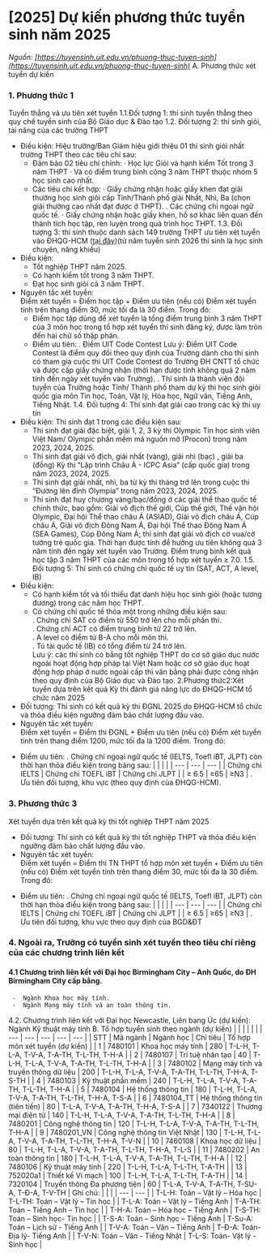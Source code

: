 # [2025] Dự kiến phương thức tuyển sinh năm 2025
_Nguồn: [https://tuyensinh.uit.edu.vn/phuong-thuc-tuyen-sinh](https://tuyensinh.uit.edu.vn/phuong-thuc-tuyen-sinh)_
A. Phương thức xét tuyển dự kiến
### 1. Phương thức 1
Tuyển thẳng và ưu tiên xét tuyển
1.1.Đối tượng 1: thí sinh tuyển thẳng theo quy chế tuyển sinh của Bộ Giáo dục & Đào tạo
1.2. Đối tượng 2: thí sinh giỏi, tài năng của các trường THPT
- Điều kiện: Hiệu trưởng/Ban Giám hiệu giới thiệu 01 thí sinh giỏi nhất trường THPT theo các tiêu chí sau:
   + Đảm bảo 02 tiêu chí chính:
   · Học lực Giỏi và hạnh kiểm Tốt trong 3 năm THPT
   · Và có điểm trung bình cộng 3 năm THPT thuộc nhóm 5 học sinh cao nhất.
  + Các tiêu chí kết hợp:
   · Giấy chứng nhận hoặc giấy khen đạt giải thưởng học sinh giỏi cấp Tỉnh/Thành phố giải Nhất, Nhì, Ba (chọn giải thưởng cao nhất đạt được ở THPT).
   . Các chứng chỉ ngoại ngữ quốc tế.
   · Giấy chứng nhận hoặc giấy khen, hồ sơ khác liên quan đến thành tích học tập, rèn luyện trong quá trình học THPT.
1.3. Đối tượng 3: thí sinh thuộc danh sách 149 trường THPT ưu tiên xét tuyển vào ĐHQG-HCM ([tại đây](https://tuyensinh.uit.edu.vn/sites/default/files/uploads/images/202501/danhsach_thpt_utxt_2025_0.docx))(từ năm tuyển sinh 2026 thí sinh là học sinh chuyên, năng khiếu)
- Điều kiện:
  + Tốt nghiệp THPT năm 2025.
  + Có hạnh kiểm tốt trong 3 năm THPT.
  + Đạt học sinh giỏi cả 3 năm THPT.
- Nguyên tắc xét tuyển:  
  Điểm xét tuyển = Điểm học tập + Điểm ưu tiên (nếu có)
  Điểm xét tuyển tính trên thang điểm 30, mức tối đa là 30 điểm. Trong đó:
   + Điểm học tập dùng để xét tuyển là tổng điểm trung bình 3 năm THPT của 3 môn học trong tổ hợp xét tuyển thí sinh đăng ký, được làm tròn đến hai chữ số thập phân.
    + Điểm ưu tiên:
      . Điểm UIT Code Contest
Lưu ý: Điểm UIT Code Contest là điểm quy đổi theo quy định của Trường dành cho thí sinh có tham gia cuộc thi UIT Code Contest do Trường ĐH CNTT tổ chức và được cấp giấy                chứng nhận (thời hạn được tính không quá 2 năm tính đến ngày xét tuyển vào Trường).
     . Thí sinh là thành viên đội tuyển của Trường hoặc Tỉnh/ Thành phố tham dự kỳ thi học sinh giỏi quốc gia môn Tin học, Toán, Vật lý, Hóa học, Ngữ văn, Tiếng Anh, Tiếng Nhật.
1.4. Đối tượng 4: Thí sinh đạt  giải cao trong các kỳ thi uy tín
- Điều kiện:
Thí sinh đạt 1 trong các điều kiện sau:
   + Thí sinh đạt giải đặc biệt, giải 1, 2, 3 kỳ thi Olympic Tin học sinh viên Việt Nam/ Olympic phần mềm mã nguồn mở (Procon) trong  năm 2023, 2024, 2025.
   + Thí sinh đạt giải vô địch, giải nhất (vàng), giải nhì (bạc) , giải ba (đồng) Kỳ thi “Lập trình Châu Á - ICPC Asia” (cấp quốc gia) trong năm 2023, 2024, 2025.
   + Thí sinh đạt giải nhất, nhì, ba từ kỳ thi tháng trở lên trong cuộc thi “Đường lên đỉnh Olympia” trong năm 2023, 2024, 2025.
  + Thí sinh đạt huy chương vàng/bạc/đồng ở các giải thể thao quốc tế chính thức, bao gồm: Giải vô địch thế giới, Cúp thế giới, Thế vận hội Olympic, Đại hội Thể thao châu Á (ASIAD), Giải vô địch châu Á, Cúp châu Á, Giải vô địch Đông Nam Á, Đại hội Thể thao Đông Nam Á (SEA Games), Cúp Đông Nam Á; thí sinh đạt giải vô địch cờ vua/cờ tướng trẻ quốc gia. Thời hạn được tính để hưởng ưu tiên không quá 3 năm tính đến ngày xét tuyển vào Trường. Điểm trung bình kết quả học tập 3 năm THPT của các môn trong tổ hợp xét tuyển ≥ 7.0.
1.5. Đối tượng 5: Thí sinh có chứng chỉ quốc tế uy tín (SAT, ACT, A level, IB)
- Điều kiện:  
   + Có hạnh kiểm tốt và tối thiểu đạt danh hiệu học sinh giỏi (hoặc tương đương) trong các năm học THPT.  
   + Có chứng chỉ quốc tế thỏa một trong những điều kiện sau:  
    . Chứng chỉ SAT có điểm từ 550 trở lên cho mỗi phần thi.  
    . Chứng chỉ ACT có điểm trung bình từ 22 trở lên.  
    . A level có điểm từ B-A cho mỗi môn thi.  
    . Tú tài quốc tế (IB) có tổng điểm từ 24 trở lên.  
    Lưu ý: các thí sinh có bằng tốt nghiệp THPT do cơ sở giáo dục nước ngoài hoạt động hợp pháp tại Việt Nam hoặc cơ sở giáo dục hoạt động hợp pháp ở nước ngoài cấp thì văn bằng      phải được công nhận theo quy định của Bộ Giáo dục và Đào tạo.
2.Phương thức2:Xét tuyển dựa trên kết quả Kỳ thi đánh giá năng lực do ĐHQG-HCM tổ chức năm 2025
- Đối tượng: Thí sinh có kết quả kỳ thi ĐGNL 2025 do ĐHQG-HCM tổ chức và thỏa điều kiện ngưỡng đảm bảo chất lượng đầu vào.
- Nguyên tắc xét tuyển:  
  Điểm xét tuyển = Điểm thi ĐGNL + Điểm ưu tiên (nếu có)
  Điểm xét tuyển tính trên thang điểm 1200, mức tối đa là 1200 điểm. Trong đó:
+ Điểm ưu tiên:
    . Chứng chỉ ngoại ngữ quốc tế (IELTS, Toefl iBT, JLPT) còn thời hạn thỏa điều kiện trong bảng sau:
|  |  |  |
| --- | --- | --- |
| Chứng chỉ IELTS | Chứng chỉ TOEFL iBT | Chứng chỉ JLPT |
| ≥ 6.5 | ≥65 | ≥N3 |
     . Ưu tiên đối tượng, khu vực (theo quy định của ĐHQG-HCM).
### 3. Phương thức 3
Xét tuyển dựa trên kết quả kỳ thi tốt nghiệp THPT năm 2025
- Đối tượng: Thí sinh có kết quả kỳ thi tốt nghiệp THPT và thỏa điều kiện ngưỡng đảm bảo chất lượng đầu vào.
- Nguyên tắc xét tuyển:  
  Điểm xét tuyển = Điểm thi TN THPT tổ hợp môn xét tuyển + Điểm ưu tiên (nếu có)
  Điểm xét tuyển tính trên thang điểm 30, mức tối đa là 30 điểm. Trong đó:
+ Điểm ưu tiên:
   . Chứng chỉ ngoại ngữ quốc tế (IELTS, Toefl iBT, JLPT) còn thời hạn thỏa điều kiện trong bảng sau:
|  |  |  |
| --- | --- | --- |
| Chứng chỉ IELTS | Chứng chỉ TOEFL iBT | Chứng chỉ JLPT |
| ≥ 6.5 | ≥65 | ≥N3 |
   . Ưu tiên đối tượng, khu vực theo quy định của BGD&ĐT
### 4. Ngoài ra, Trường có tuyển sinh xét tuyển theo tiêu chí riêng của các chương trình liên kết
#### 4.1 Chương trình liên kết với Đại học Birmingham City – Anh Quốc, do ĐH Birmingham  City cấp  bằng.
     -  Ngành Khoa học máy tính.  
     -  Ngành Mạng máy tính và an toàn thông tin.
4.2. Chương trình liên kết với Đại học Newcastle, Liên bang Úc (dự kiến): Ngành Kỹ thuật máy tính
B. Tổ hợp tuyển sinh theo ngành (dự kiến)
|  |  |  |  |  |
| --- | --- | --- | --- | --- |
| STT | Mã ngành | Ngành học | Chỉ tiêu | Tổ hợp môn xét tuyển (dự kiến) |
| 1 | 7480101 | Khoa học máy tính | 280 | T-L-H, T-L-A, T-V-A, T-A-TH, T-L-TH, T-H-A |
| 2 | 7480107 | Trí tuệ nhân tạo | 40 | T-L-H, T-L-A, T-V-A, T-A-TH, T-L-TH, T-H-A |
| 3 | 7480102 | Mạng máy tính và truyền thông dữ liệu | 200 | T-L-H, T-L-A, T-V-A, T-A-TH, T-L-TH, T-H-A, T-S-TH |
| 4 | 7480103 | Kỹ thuật phần mềm | 240 | T-L-H, T-L-A, T-V-A, T-A-TH, T-L-TH, T-H-A |
| 5 | 7480104 | Hệ thống thông tin | 180 | T-L-H, T-L-A, T-V-A, T-A-TH, T-L-TH, T-H-A, T-S-A |
| 6 | 7480104\_TT | Hệ thống thông tin (tiên tiến) | 80 | T-L-A, T-V-A, T-A-TH, T-H-A, T-S-A |
| 7 | 7340122 | Thương mại điện tử | 140 | T-L-H, T-L-A, T-V-A, T-A-TH, T-L-TH, T-H-A |
| 8 | 7480201 | Công nghệ thông tin | 120 | T-L-H, T-L-A, T-V-A, T-A-TH, T-L-TH, T-H-A |
| 9 | 7480201\_VN | Công nghệ thông tin Việt Nhật | 130 | T-L-H, T-L-A, T-V-A, T-A-TH, T-L-TH, T-H-A, T-V-N |
| 10 | 7460108 | Khoa học dữ liệu | 80 | T-L-H, T-L-A, T-V-A, T-A-TH, T-L-TH, T-H-A, T-L-S |
| 11 | 7480202 | An toàn thông tin | 180 | T-L-H, T-L-A, T-V-A, T-A-TH, T-L-TH, T-H-A |
| 12 | 7480106 | Kỹ thuật máy tính | 220 | T-L-H, T-L-A, T-L-TH, T-A-TH |
| 13 | 752020a1 | Thiết kế Vi mạch | 100 | T-L-H, T-L-A, T-L-TH, T-A-TH |
| 14 | 7320104 | Truyền thông Đa phương tiện | 60 | T-L-A, T-V-A, T-A-TH,  T-SU-A, T-Đ-A, T-V-TH |
       Ghi chú:
|  |  |
| --- | --- |
| T-L-H:   Toán – Vật lý – Hóa học | T-L-TH:   Toán – Vật lý – Tin học |
| T-L-A:   Toán – Vật lý – Tiếng Anh | T-A-TH:   Toán – Tiếng Anh – Tin học |
| T-H-A:   Toán – Hóa học – Tiếng Anh | T-S-TH:   Toán – Sinh học- Tin học |
| T-S-A:   Toán – Sinh học – Tiếng Anh | T-Su-A:   Toán – Lịch sử - Tiếng Anh |
| T-V-A:   Toán – Văn – Tiếng Anh | T-Đ-A:   Toán- Địa lý- Tiếng Anh |
| T-V-N:   Toán – Văn - Tiếng Nhật | T-L-S:   Toán- Vật lý - Sinh học |